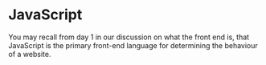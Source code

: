 # JavaScript

You may recall from day 1 in our discussion on what the front end is, that JavaScript is the primary front-end language for determining the behaviour of a website.
